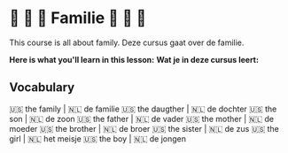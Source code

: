 # 👵 👴 👴 Familie 👵 👴 👴

This course is all about family.
Deze cursus gaat over de familie.  

__Here is what you'll learn in this lesson:__
__Wat je in deze cursus leert:__

## Vocabulary

🇺🇸 the family   |  🇳🇱 de familie
🇺🇸 the daugther |  🇳🇱 de dochter
🇺🇸 the son      |  🇳🇱 de zoon
🇺🇸 the father   |  🇳🇱 de vader
🇺🇸 the mother   |  🇳🇱 de moeder
🇺🇸 the brother  |  🇳🇱 de broer
🇺🇸 the sister   |  🇳🇱 de zus
🇺🇸 the girl     |  🇳🇱 het meisje
🇺🇸 the boy      |  🇳🇱 de jongen